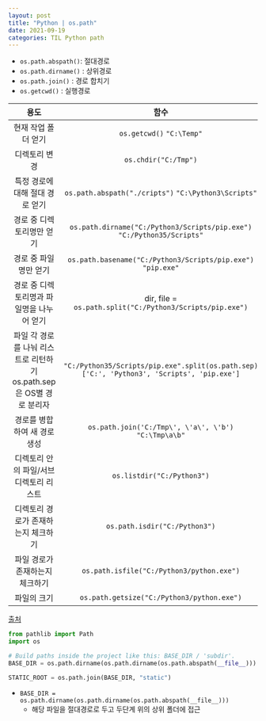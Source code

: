 ```yaml
---
layout: post
title: "Python | os.path"
date: 2021-09-19
categories: TIL Python path
---
```


- `os.path.abspath()`: 절대경로
- `os.path.dirname()` : 상위경로
- `os.path.join()` : 경로 합치기
- `os.getcwd()` : 실행경로

|                                 용도                                 |                                             함수                                             |
| :------------------------------------------------------------------: | :------------------------------------------------------------------------------------------: |
|                         현재 작업 폴더 얻기                          |                                  `os.getcwd()` `"C:\Temp"`                                   |
|                            디렉토리 변경                             |                                     `os.chdir("C:/Tmp")`                                     |
|                   특정 경로에 대해 절대 경로 얻기                    |                     `os.path.abspath("./cripts")` `"C:\Python3\Scripts"`                     |
|                      경로 중 디렉토리명만 얻기                       |           `os.path.dirname("C:/Python3/Scripts/pip.exe")` `"C:/Python35/Scripts"`            |
|                        경로 중 파일명만 얻기                         |                 `os.path.basename("C:/Python3/Scripts/pip.exe")` `"pip.exe"`                 |
|              경로 중 디렉토리명과 파일명을 나누어 얻기               |                  dir, file = `os.path.split("C:/Python3/Scripts/pip.exe")`                   |
| 파일 각 경로를 나눠 리스트로 리턴하기 os.path.sep은 OS별 경로 분리자 | `"C:/Python35/Scripts/pip.exe".split(os.path.sep)` `['C:', 'Python3', 'Scripts', 'pip.exe']` |
|                     경로를 병합하여 새 경로 생성                     |                    `os.path.join('C:/Tmp\', \'a\', \'b')` `"C:\Tmp\a\b"`                     |
|                디렉토리 안의 파일/서브디렉토리 리스트                |                                  `os.listdir("C:/Python3")`                                  |
|                 디렉토리 경로가 존재하는지 체크하기                  |                                `os.path.isdir("C:/Python3")`                                 |
|                   파일 경로가 존재하는지 체크하기                    |                          `os.path.isfile("C:/Python3/python.exe")`                           |
|                             파일의 크기                              |                          `os.path.getsize("C:/Python3/python.exe")`                          |

[출처](https://itmining.tistory.com/122)

```python
from pathlib import Path
import os

# Build paths inside the project like this: BASE_DIR / 'subdir'.
BASE_DIR = os.path.dirname(os.path.dirname(os.path.abspath(__file__)))

STATIC_ROOT = os.path.join(BASE_DIR, "static")

```

- `BASE_DIR = os.path.dirname(os.path.dirname(os.path.abspath(__file__)))`
  - 해당 파일을 절대경로로 두고 두단계 위의 상위 폴더에 접근
